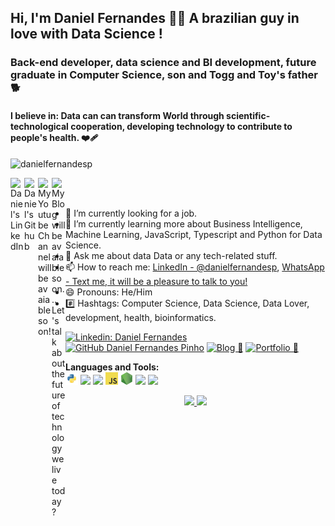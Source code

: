 ## Hi, I'm Daniel Fernandes 👋🏻 A brazilian guy in love with Data Science ! 
### Back-end developer, data science and BI development, future graduate in Computer Science, son and Togg and Toy's father 🐕
#### I believe in: Data can can transform World through scientific-technological cooperation, developing technology to contribute to people's health. ❤️‍🩹

 
<p align="left"> <img src="https://komarev.com/ghpvc/?username=danielfernandesp&label=GitHub Views&color=blue&style=plastic" alt="danielfernandesp" /> </p>
<a href="https://www.linkedin.com/in/danielfernandesp/" target="_blank" >
<img align="left" alt="Daniel's LinkedIn" width="22px" src="https://cdn.jsdelivr.net/npm/simple-icons@v3/icons/linkedin.svg" />
</a>
<a href="https://github.com/danielfernandesp" target="_blank" >
<img align="left" alt="Daniel's Github" width="22px" src="https://cdn.jsdelivr.net/npm/simple-icons@v3/icons/github.svg" />
</a>
<a href="https://api.whatsapp.com/send?phone=5531993184431&text=Ei%20Daniel,%20venho%20do%20seu%20GitHub" target="_blank" /a>
  <!-- I'm so EXCITED to start my channel and writing my blog that I've already put the icons links here ! -->
<a>
<img align="left" alt="My Youtube Channel will be avaiable soon!" width="22px" src="https://cdn.jsdelivr.net/npm/simple-icons@v3/icons/youtube.svg" />
</a>
<a>
<img align="left" alt="My Blog will be avaiable soon... Let's talk about the future of technology we live today?" width="22px" src="https://unpkg.com/simple-icons@v6/icons/blogger.svg"/>
</a>
<br/>
<br/>

<!-- About and contact-->
- 👀 I’m currently looking for a job.
- 🌱 I’m currently learning more about Business Intelligence, Machine Learning, JavaScript, Typescript and Python for Data Science.
- 💬 Ask me about data Data or any tech-related stuff.
- 📫 How to reach me: [LinkedIn - @danielfernandesp](https://www.linkedin.com/in/danielfernandesp/), [WhatsApp - Text me, it will be a pleasure to talk to you! ](https://api.whatsapp.com/send?phone=5531991513183&text=Ei%20Daniel,%20venho%20do%20seu%20GitHub!)
- 😄 Pronouns: He/Him
- #️⃣ Hashtags: Computer Science, Data Science, Data Lover, development, health, bioinformatics.

<!-- Follow icons shortcut -->
[![Linkedin: Daniel Fernandes](https://img.shields.io/badge/-danielfernandesp-blue?style=flat-square&logo=Linkedin&logoColor=white&link=https://www.linkedin.com/in/danielfernandesp)](https://www.linkedin.com/in/danielfernandesp/)
[![GitHub Daniel Fernandes Pinho](https://img.shields.io/github/followers/danielfernandesp?label=follow&style=social)](https://www.linkedin.com/in/danielfernandesp/)
[![Blog 🚧](https://img.shields.io/badge/Blog-Soon-2648ff?style=flat-square&logo=google-chrome)](https://github.com/danielfernandesp)
[![Portfolio 🚧](https://img.shields.io/badge/LivePortfolio-Soon-2648ff?style=flat-square&logo=google-chrome)](https://github.com/danielfernandesp)

**Languages and Tools:**  
<code><img height="20" src="https://raw.githubusercontent.com/github/explore/80688e429a7d4ef2fca1e82350fe8e3517d3494d/topics/python/python.png"></code>
<code><img height="20" src="https://img.icons8.com/ios-filled/50/fa314a/sql.png"></code>
<code><img height="20" src="https://raw.githubusercontent.com/jmnote/z-icons/master/svg/php.svg"></code>
<code><img height="20" src="https://raw.githubusercontent.com/github/explore/80688e429a7d4ef2fca1e82350fe8e3517d3494d/topics/javascript/javascript.png"></code>
<code><img height="20" src="https://raw.githubusercontent.com/github/explore/80688e429a7d4ef2fca1e82350fe8e3517d3494d/topics/nodejs/nodejs.png"></code>
<code><img height="20" src="https://img.icons8.com/windows/32/4a90e2/r-project.png"></code>
<code><img height="20" src="https://raw.githubusercontent.com/jmnote/z-icons/master/svg/java.svg"></code> 
<!-- Still Learning <code><img height="20" src="https://raw.githubusercontent.com/github/explore/80688e429a7d4ef2fca1e82350fe8e3517d3494d/topics/vue/vue.png"></code> -->
 
 <div align="center">
  <a href="https://github.com/danielfernandesp">
  <img height="160em" src="https://github-readme-stats.vercel.app/api?username=danielfernandesp&show_icons=true&theme=radical&include_all_commits=true&count_private=true"/>
  <img height="160em" src="https://github-readme-stats.vercel.app/api/top-langs/?username=danielfernandesp&layout=compact&langs_count=7&theme=radical"/>
</div>
